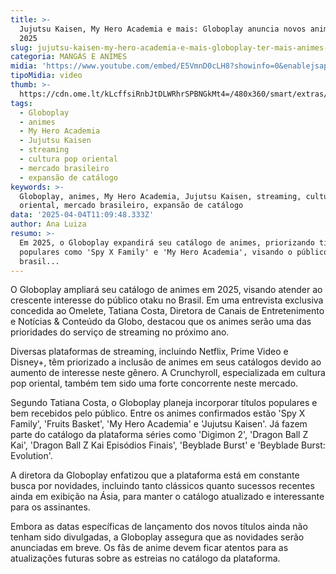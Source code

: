 ```yaml
---
title: >-
  Jujutsu Kaisen, My Hero Academia e mais: Globoplay anuncia novos animes para
  2025
slug: jujutsu-kaisen-my-hero-academia-e-mais-globoplay-ter-mais-animes-em-2025
categoria: MANGÁS E ANIMES
midia: 'https://www.youtube.com/embed/E5VmnD0cLH8?showinfo=0&enablejsapi=1'
tipoMidia: video
thumb: >-
  https://cdn.ome.lt/kLcffsiRnbJtDLWRhrSPBNGkMt4=/480x360/smart/extras/conteudos/Design_sem_nome_9_W994OyA.jpg
tags:
  - Globoplay
  - animes
  - My Hero Academia
  - Jujutsu Kaisen
  - streaming
  - cultura pop oriental
  - mercado brasileiro
  - expansão de catálogo
keywords: >-
  Globoplay, animes, My Hero Academia, Jujutsu Kaisen, streaming, cultura pop
  oriental, mercado brasileiro, expansão de catálogo
data: '2025-04-04T11:09:48.333Z'
author: Ana Luiza
resumo: >-
  Em 2025, o Globoplay expandirá seu catálogo de animes, priorizando títulos
  populares como 'Spy X Family' e 'My Hero Academia', visando o público otaku
  brasil...
---
```


O Globoplay ampliará seu catálogo de animes em 2025, visando atender ao crescente interesse do público otaku no Brasil. Em uma entrevista exclusiva concedida ao Omelete, Tatiana Costa, Diretora de Canais de Entretenimento e Notícias & Conteúdo da Globo, destacou que os animes serão uma das prioridades do serviço de streaming no próximo ano. 

Diversas plataformas de streaming, incluindo Netflix, Prime Video e Disney+, têm priorizado a inclusão de animes em seus catálogos devido ao aumento de interesse neste gênero. A Crunchyroll, especializada em cultura pop oriental, também tem sido uma forte concorrente neste mercado. 

Segundo Tatiana Costa, o Globoplay planeja incorporar títulos populares e bem recebidos pelo público. Entre os animes confirmados estão 'Spy X Family', 'Fruits Basket', 'My Hero Academia' e 'Jujutsu Kaisen'. Já fazem parte do catálogo da plataforma séries como 'Digimon 2', 'Dragon Ball Z Kai', 'Dragon Ball Z Kai Episódios Finais', 'Beyblade Burst' e 'Beyblade Burst: Evolution'. 

A diretora da Globoplay enfatizou que a plataforma está em constante busca por novidades, incluindo tanto clássicos quanto sucessos recentes ainda em exibição na Ásia, para manter o catálogo atualizado e interessante para os assinantes. 

Embora as datas específicas de lançamento dos novos títulos ainda não tenham sido divulgadas, a Globoplay assegura que as novidades serão anunciadas em breve. Os fãs de anime devem ficar atentos para as atualizações futuras sobre as estreias no catálogo da plataforma.
